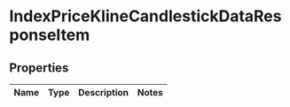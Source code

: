 

# IndexPriceKlineCandlestickDataResponseItem


## Properties

| Name | Type | Description | Notes |
|------------ | ------------- | ------------- | -------------|



